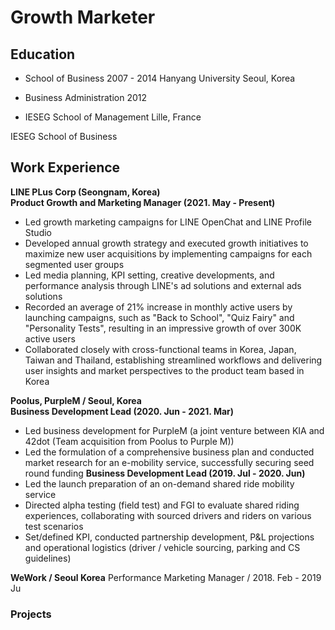# Growth Marketer

## Education
- School of Business 2007 - 2014 Hanyang University Seoul, Korea

- Business Administration 2012
- IESEG School of Management Lille, France

IESEG School of Business

## Work Experience
**LINE PLus Corp (Seongnam, Korea)**  
**Product Growth and Marketing Manager (2021. May - Present)**
- Led growth marketing campaigns for LINE OpenChat and LINE Profile Studio
-	Developed annual growth strategy and executed growth initiatives to maximize new user acquisitions by implementing campaigns for each segmented user groups
-	Led media planning, KPI setting, creative developments, and performance analysis through LINE's ad solutions and external ads solutions
-	Recorded an average of 21% increase in monthly active users by launching campaigns,  such as "Back to School", "Quiz Fairy" and "Personality Tests", resulting in an impressive growth of over 300K active users
-	Collaborated closely with cross-functional teams in Korea, Japan, Taiwan and Thailand, establishing streamlined workflows and delivering user insights and market perspectives to the product team based in Korea

**Poolus, PurpleM / Seoul, Korea**  
**Business Development Lead (2020. Jun - 2021. Mar)**
-	Led business development for PurpleM (a joint venture between KIA and 42dot  (Team acquisition from Poolus to Purple M))
-	Led the formulation of a comprehensive business plan and conducted market research for an e-mobility service, successfully securing seed round funding
**Business Development Lead (2019. Jul - 2020. Jun)**
-	Led the launch preparation of an on-demand shared ride mobility service
-	Directed alpha testing (field test) and FGI to evaluate shared riding experiences, collaborating with sourced drivers and riders on various test scenarios
-	Set/defined KPI, conducted partnership development, P&L projections and operational logistics (driver / vehicle sourcing, parking and CS guidelines) 

**WeWork / Seoul Korea**
Performance Marketing Manager / 2018. Feb - 2019 Ju

### Projects
